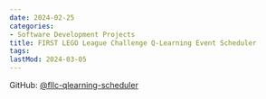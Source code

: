```yaml
---
date: 2024-02-25
categories:
- Software Development Projects
title: FIRST LEGO League Challenge Q-Learning Event Scheduler
tags:
lastMod: 2024-03-05
---
```

GitHub: [@fllc-qlearning-scheduler](https://github.com/wonyoung-jang/fllc-qlearning-scheduler)
